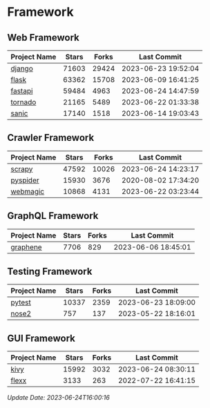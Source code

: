 # Framework

## Web Framework
| Project Name | Stars | Forks | Last Commit |
| ------------ | ----- | ----- | ----------- |
| [django](https://github.com/django/django) | 71603 | 29424 | 2023-06-23 19:52:04 |
| [flask](https://github.com/pallets/flask) | 63362 | 15708 | 2023-06-09 16:41:25 |
| [fastapi](https://github.com/tiangolo/fastapi) | 59484 | 4963 | 2023-06-24 14:47:59 |
| [tornado](https://github.com/tornadoweb/tornado) | 21165 | 5489 | 2023-06-22 01:33:38 |
| [sanic](https://github.com/sanic-org/sanic) | 17140 | 1518 | 2023-06-14 19:03:43 |

## Crawler Framework
| Project Name | Stars | Forks | Last Commit |
| ------------ | ----- | ----- | ----------- |
| [scrapy](https://github.com/scrapy/scrapy) | 47592 | 10026 | 2023-06-24 14:23:17 |
| [pyspider](https://github.com/binux/pyspider) | 15930 | 3676 | 2020-08-02 17:34:20 |
| [webmagic](https://github.com/code4craft/webmagic) | 10868 | 4131 | 2023-06-22 03:23:44 |

## GraphQL Framework
| Project Name | Stars | Forks | Last Commit |
| ------------ | ----- | ----- | ----------- |
| [graphene](https://github.com/graphql-python/graphene) | 7706 | 829 | 2023-06-06 18:45:01 |

## Testing Framework
| Project Name | Stars | Forks | Last Commit |
| ------------ | ----- | ----- | ----------- |
| [pytest](https://github.com/pytest-dev/pytest) | 10337 | 2359 | 2023-06-23 18:09:00 |
| [nose2](https://github.com/nose-devs/nose2) | 757 | 137 | 2023-05-22 18:16:01 |

## GUI Framework
| Project Name | Stars | Forks | Last Commit |
| ------------ | ----- | ----- | ----------- |
| [kivy](https://github.com/kivy/kivy) | 15992 | 3032 | 2023-06-24 08:30:11 |
| [flexx](https://github.com/flexxui/flexx) | 3133 | 263 | 2022-07-22 16:41:15 |

*Update Date: 2023-06-24T16:00:16*